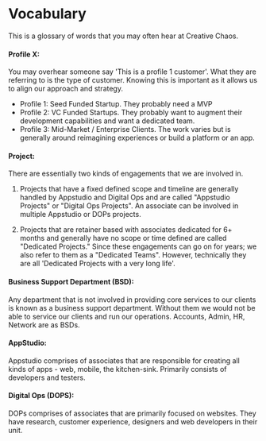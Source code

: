 # Vocabulary
This is a glossary of words that you may often hear at Creative Chaos.

#### Profile X: 
You may overhear someone say 'This is a profile 1 customer'. What they are referring to is the type of customer. Knowing this is important as it allows us to align our approach and strategy.

- Profile 1: Seed Funded Startup. They probably need a MVP
- Profile 2: VC Funded Startups. They probably want to augment their development capabilities and want a dedicated team.
- Profile 3: Mid-Market / Enterprise Clients. The work varies but is generally around reimagining experiences or build a platform or an app.


#### Project:
There are essentially two kinds of engagements that we are involved in.

1. Projects that have a fixed defined scope and timeline are generally handled by Appstudio and Digital Ops and are called "Appstudio Projects" or "Digital Ops Projects". An associate can be involved in multiple Appstudio or DOPs projects.

2. Projects that are retainer based with associates dedicated for 6+ months and generally have no scope or time defined are called "Dedicated Projects." Since these engagements can go on for years; we also refer to them as a "Dedicated Teams". However, technically they are all 'Dedicated Projects with a very long life'.


#### Business Support Department (BSD):
Any department that is not involved in providing core services to our clients is known as a business support department. Without them we would not be able to service our clients and run our operations. Accounts, Admin, HR, Network are as BSDs.


#### AppStudio: 
Appstudio comprises of associates that are responsible for creating all kinds of apps - web, mobile, the kitchen-sink. Primarily consists of developers and testers.


#### Digital Ops (DOPS): 
DOPs comprises of associates that are primarily focused on websites. They have research, customer experience, designers and web developers in their unit.
